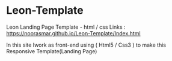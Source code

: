 # Leon-Template
Leon Landing Page Template - html / css
Links : https://noorasmar.github.io/Leon-Template/Index.html

In this site Iwork as front-end using ( Html5 / Css3 ) to make this Responsive Template(Landing Page)
